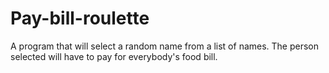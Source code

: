 # Pay-bill-roulette
A program that will select a random name from a list of names. The person selected will have to pay for everybody's food bill.

